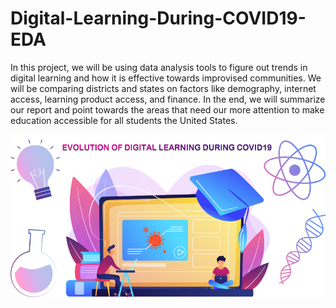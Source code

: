 # Digital-Learning-During-COVID19-EDA
In this project, we will be using data analysis tools to figure out trends in digital learning and how it is effective towards improvised communities. We will be comparing districts and states on factors like demography, internet access, learning product access, and finance. In the end, we will summarize our report and point towards the areas that need our more attention to make education accessible for all students the United States.

![ima](Images/image1.jpg)
